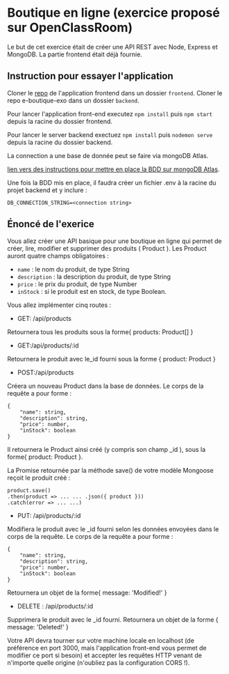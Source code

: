 # Boutique en ligne (exercice proposé sur OpenClassRoom)

Le but de cet exercice était de créer une API REST avec Node, Express et MongoDB.
La partie frontend était déjà fournie.

## Instruction pour essayer l'application

Cloner le [repo](https://github.com/OpenClassrooms-Student-Center/fullstack-activity) de l'application frontend dans un dossier
`frontend`.
Cloner le repo e-boutique-exo dans un dossier `backend`.

Pour lancer l'application front-end executez `npm install` puis `npm start` depuis la racine du dossier frontend.

Pour lancer le server backend exectuez `npm install` puis `nodemon serve` depuis la racine du dossier backend.

La connection a une base de donnée peut se faire via mongoDB Atlas.

[lien vers des instructions pour mettre en place la BDD sur mongoDB Atlas](https://openclassrooms.com/fr/courses/6390246-passez-au-full-stack-avec-node-js-express-et-mongodb/6466348-configurez-votre-base-de-donnees).

Une fois la BDD mis en place, il faudra créer un fichier .env à la racine du projet backend et y inclure :

```
DB_CONNECTION_STRING=<connection string>
```

## Énoncé de l'exerice

Vous allez créer une API basique pour une boutique en ligne qui permet de créer, lire, modifier et supprimer des produits ( Product ). Les Product auront quatre champs obligatoires :

- `name` : le nom du produit, de type String
- `description` : la description du produit, de type String
- `price` : le prix du produit, de type Number
- `inStock` : si le produit est en stock, de type Boolean.

Vous allez implémenter cinq routes :

- GET: /api/products
  
Retournera tous les produits sous la forme{ products: Product[] }

- GET:/api/products/:id
  
Retournera le produit avec le_id fourni sous la forme { product: Product }

- POST:/api/products
  
Créera un nouveau Product dans la base de données.
Le corps de la requête a pour forme :

```
{
    "name": string,
    "description": string,
    "price": number,
    "inStock": boolean
}
```

Il retournera le Product ainsi créé (y compris son champ _id ), sous la forme{ product: Product }.

La Promise retournée par la méthode save() de votre modèle Mongoose reçoit le produit créé :

```
product.save()
.then(product => ... ... .json({ product }))
.catch(error => ... ...)
```

- PUT: /api/products/:id

Modifiera le produit avec le _id fourni selon les données envoyées dans le corps de la requête.
Le corps de la requête a pour forme :

```
{
    "name": string,
    "description": string,
    "price": number,
    "inStock": boolean
}
```

Retournera un objet de la forme{ message: 'Modified!' }

- DELETE : /api/products/:id

Supprimera le produit avec le _id fourni.
Retournera un objet de la forme { message: 'Deleted!' }

Votre API devra tourner sur votre machine locale en localhost (de préférence en port 3000, mais l'application front-end vous permet de modifier ce port si besoin) et accepter les requêtes HTTP venant de n'importe quelle origine (n'oubliez pas la configuration CORS !).
